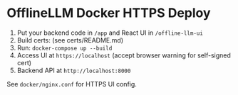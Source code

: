 # OfflineLLM Docker HTTPS Deploy

1. Put your backend code in `/app` and React UI in `/offline-llm-ui`
2. Build certs: (see certs/README.md)
3. Run: `docker-compose up --build`
4. Access UI at `https://localhost` (accept browser warning for self-signed cert)
5. Backend API at `http://localhost:8000`

See `docker/nginx.conf` for HTTPS UI config.
